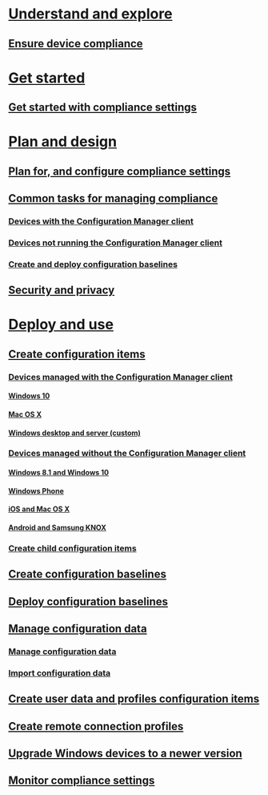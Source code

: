 # [Understand and explore](understand/ensure-device-compliance.md)## [Ensure device compliance](understand/ensure-device-compliance.md)
# [Get started](get-started/get-started-with-compliance-settings.md)## [Get started with compliance settings](get-started/get-started-with-compliance-settings.md)
# [Plan and design](plan-design/plan-for-and-configure-compliance-settings.md)## [Plan for, and configure compliance settings](plan-design/plan-for-and-configure-compliance-settings.md)
## [Common tasks for managing compliance](plan-design/common-tasks-for-managing-compliance.md)
### [Devices with the Configuration Manager client](plan-design/common-tasks-for-managing-compliance-on-devices-with-the-client.md)
### [Devices not running the Configuration Manager client](plan-design/common-tasks-for-managing-compliance-on-devices-not-running-the-client.md)
### [Create and deploy configuration baselines](plan-design/common-tasks-for-creating-and-deploying-configuration-baselines.md)
## [Security and privacy](plan-design/security-and-privacy-for-compliance-settings.md)
# [Deploy and use](deploy-use/create-configuration-items.md)## [Create configuration items](deploy-use/create-configuration-items.md)
### [Devices managed with the Configuration Manager client](deploy-use/configuration-items-for-devices-managed-with-the-client.md)
#### [Windows 10](deploy-use/create-configuration-items-for-windows-10-devices-managed-with-the-client.md)
#### [Mac OS X](deploy-use/create-configuration-items-for-mac-os-x-devices-managed-with-the-client.md)
#### [Windows desktop and server (custom)](deploy-use/create-custom-configuration-items-for-windows-desktop-and-server-computers-managed-with-the-client.md)
### [Devices managed without the Configuration Manager client](deploy-use/configuration-items-for-devices-managed-without-the-client.md)
#### [Windows 8.1 and Windows 10](deploy-use/create-configuration-items-for-windows-8.1-and-windows-10-devices-managed-without-the-client.md)
#### [Windows Phone](deploy-use/create-configuration-items-for-windows-phone-devices-managed-without-the-client.md)
#### [iOS and Mac OS X](deploy-use/create-configuration-items-for-ios-and-mac-os-x-devices-managed-without-the-client.md)
#### [Android and Samsung KNOX](deploy-use/create-configuration-items-for-android-and-samsung-knox-devices-managed-without-the-client.md)
### [Create child configuration items](deploy-use/create-child-configuration-items.md)
## [Create configuration baselines](deploy-use/create-configuration-baselines.md)
## [Deploy configuration baselines](deploy-use/deploy-configuration-baselines.md)
## [Manage configuration data](deploy-use/management-tasks-for-configuration-data.md)
### [Manage configuration data](deploy-use/management-tasks-for-configuration-data.md)
### [Import configuration data](deploy-use/import-configuration-data.md)
## [Create user data and profiles configuration items](deploy-use/create-user-data-and-profiles-configuration-items.md)
## [Create remote connection profiles](deploy-use/create-remote-connection-profiles.md)
## [Upgrade Windows devices to a newer version](deploy-use/upgrade-windows-version.md)
## [Monitor compliance settings](deploy-use/monitor-compliance-settings.md)

